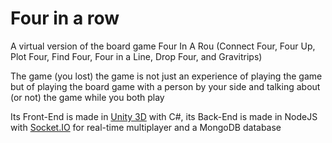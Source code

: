 # Four in a row

A virtual version of the board game Four In A Rou (Connect Four, Four Up, Plot Four, Find Four, Four in a Line, Drop Four, and Gravitrips)

The game (you lost) the game is not just an experience of playing the game but of playing the board game with a person by your side and talking about (or not) the game while you both play

Its Front-End is made in [Unity 3D](https://unity.com/) with C#, its Back-End is made in NodeJS with [Socket.IO](https://socket.io/) for real-time multiplayer and a MongoDB database